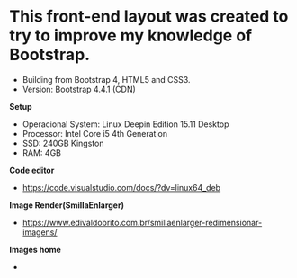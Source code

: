 This front-end layout was created to try to improve my knowledge of Bootstrap.
====================================
* Building from Bootstrap 4, HTML5 and CSS3.
* Version: Bootstrap 4.4.1 (CDN)

**Setup**
* Operacional System: Linux Deepin Edition 15.11 Desktop
* Processor: Intel Core i5 4th Generation
* SSD: 240GB Kingston
* RAM: 4GB

**Code editor**
* https://code.visualstudio.com/docs/?dv=linux64_deb

**Image Render(SmillaEnlarger)**
* https://www.edivaldobrito.com.br/smillaenlarger-redimensionar-imagens/

**Images home**

* 